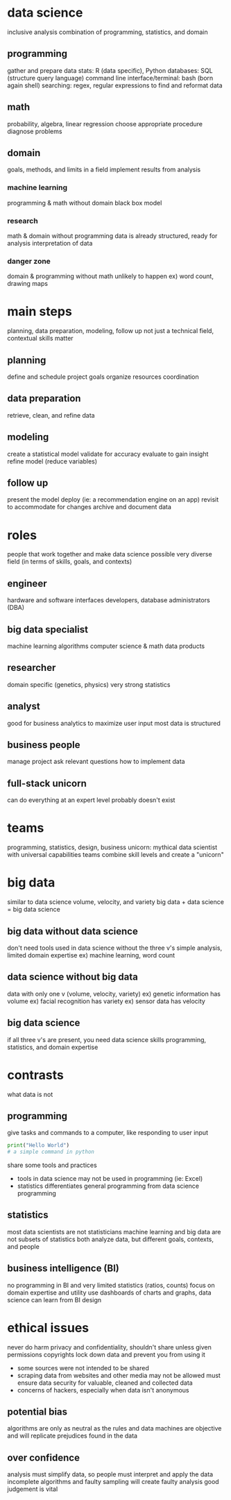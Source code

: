 # data science
inclusive analysis
combination of programming, statistics, and domain

## programming
gather and prepare data
stats: R (data specific), Python
databases: SQL (structure query language)
command line interface/terminal: bash (born again shell)
searching: regex, regular expressions to find and reformat data

## math
probability, algebra, linear regression
choose appropriate procedure
diagnose problems

## domain
goals, methods, and limits in a field
implement results from analysis

### machine learning
programming & math without domain
black box model

### research
math & domain without programming
data is already structured, ready for analysis
interpretation of data

### danger zone
domain & programming without math
unlikely to happen
ex) word count, drawing maps

# main steps
planning, data preparation, modeling, follow up
not just a technical field, contextual skills matter

## planning
define and schedule project goals
organize resources
coordination

## data preparation
retrieve, clean, and refine data

## modeling
create a statistical model
validate for accuracy
evaluate to gain insight
refine model (reduce variables)

## follow up
present the model
deploy (ie: a recommendation engine on an app)
revisit to accommodate for changes
archive and document data

# roles
people that work together and make data science possible
very diverse field (in terms of skills, goals, and contexts)

## engineer
hardware and software interfaces
developers, database administrators (DBA)

## big data specialist
machine learning algorithms
computer science & math
data products

## researcher
domain specific (genetics, physics)
very strong statistics

## analyst
good for business
analytics to maximize user input
most data is structured

## business people
manage project
ask relevant questions
how to implement data

## full-stack unicorn
can do everything at an expert level
probably doesn't exist

# teams
programming, statistics, design, business
unicorn: mythical data scientist with universal capabilities
teams combine skill levels and create a "unicorn"

# big data
similar to data science
volume, velocity, and variety
big data + data science = big data science

## big data without data science
don't need tools used in data science
without the three v's
simple analysis, limited domain expertise
ex) machine learning, word count

## data science without big data
data with only one v (volume, velocity, variety)
ex) genetic information has volume 
ex) facial recognition has variety
ex) sensor data has velocity

## big data science
if all three v's are present, you need data science skills
programming, statistics, and domain expertise

# contrasts
what data is not

##  programming
give tasks and commands to a computer, like responding to user input
```python
print("Hello World")
# a simple command in python
```
share some tools and practices
* tools in data science may not be used in programming (ie: Excel)
* statistics differentiates general programming from data science programming

## statistics
most data scientists are not statisticians
machine learning and big data are not subsets of statistics
both analyze data, but different goals, contexts, and people

## business intelligence (BI)
no programming in BI and very limited statistics (ratios, counts)
focus on domain expertise and utility
use dashboards of charts and graphs, data science can learn from BI design

# ethical issues
never do harm
privacy and confidentiality, shouldn't share unless given permissions
copyrights lock down data and prevent you from using it
* some sources were not intended to be shared
* scraping data from websites and other media may not be allowed
must ensure data security for valuable, cleaned and collected data
* concerns of hackers, especially when data isn't anonymous

## potential bias
algorithms are only as neutral as the rules and data
machines are objective and will replicate prejudices found in the data

## over confidence
analysis must simplify data, so people must interpret and apply the data
incomplete algorithms and faulty sampling will create faulty analysis
good judgement is vital

